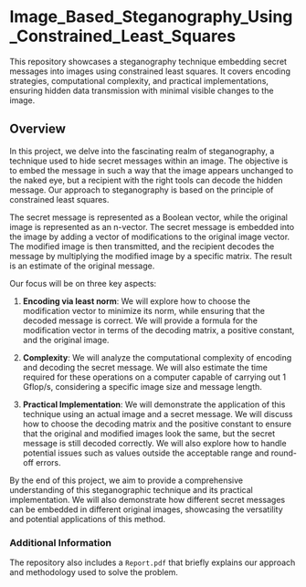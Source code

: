 # Image_Based_Steganography_Using_Constrained_Least_Squares
This repository showcases a steganography technique embedding secret messages into images using constrained least squares. It covers encoding strategies, computational complexity, and practical implementations, ensuring hidden data transmission with minimal visible changes to the image.

## Overview
In this project, we delve into the fascinating realm of steganography, a technique used to
hide secret messages within an image. The objective is to embed the message in such a way that
the image appears unchanged to the naked eye, but a recipient with the right tools can decode
the hidden message. Our approach to steganography is based on the principle of constrained least
squares.

The secret message is represented as a Boolean vector, while the original image is represented as
an n-vector. The secret message is embedded into the image by adding a vector of modifications
to the original image vector. The modified image is then transmitted, and the recipient decodes
the message by multiplying the modified image by a specific matrix. The result is an estimate of
the original message.

Our focus will be on three key aspects:

1. **Encoding via least norm**: We will explore how to choose the modification vector to minimize
its norm, while ensuring that the decoded message is correct. We will provide a formula for
the modification vector in terms of the decoding matrix, a positive constant, and the original
image.

2. **Complexity**: We will analyze the computational complexity of encoding and decoding the
secret message. We will also estimate the time required for these operations on a computer
capable of carrying out 1 Gflop/s, considering a specific image size and message length.

3. **Practical Implementation**: We will demonstrate the application of this technique using an
actual image and a secret message. We will discuss how to choose the decoding matrix and
the positive constant to ensure that the original and modified images look the same, but the
secret message is still decoded correctly. We will also explore how to handle potential issues
such as values outside the acceptable range and round-off errors.

By the end of this project, we aim to provide a comprehensive understanding of this steganographic
technique and its practical implementation. We will also demonstrate how different secret messages
can be embedded in different original images, showcasing the versatility and potential applications
of this method.

### Additional Information

The repository also includes a `Report.pdf` that briefly explains our approach and methodology used to solve the problem.

